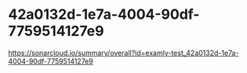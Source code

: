 # 42a0132d-1e7a-4004-90df-7759514127e9
https://sonarcloud.io/summary/overall?id=examly-test_42a0132d-1e7a-4004-90df-7759514127e9
